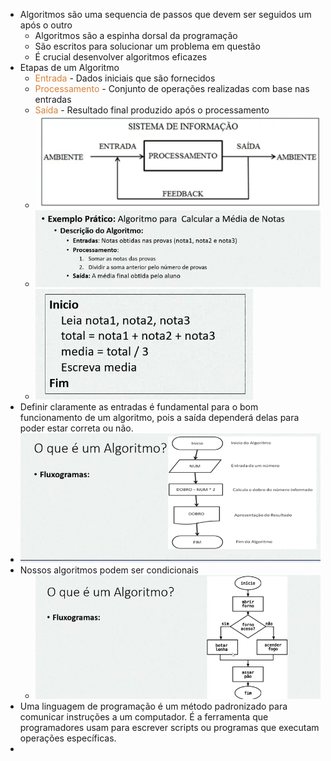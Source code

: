 
- Algoritmos são uma sequencia de passos que devem ser seguidos um após o outro
	- Algoritmos são a espinha dorsal da programação
	- São escritos para solucionar um problema em questão
	- É crucial desenvolver algoritmos eficazes
- Etapas de um Algoritmo
	- <span style="color:#d97f36">Entrada</span> - Dados iniciais que são fornecidos
	- <span style="color:#d97f36">Processamento</span> - Conjunto de operações realizadas com base nas entradas
	- <span style="color:#d97f36">Saída</span> - Resultado final produzido após o processamento
	- ![](../../../../Pasted%20image%2020240417212924.png)
	- ![](../../../../Pasted%20image%2020240417213238.png)
	- ![](../../../../Pasted%20image%2020240417213456.png)
- Definir claramente as entradas é fundamental para o bom funcionamento de um algoritmo, pois a saída dependerá delas para poder estar correta ou não.
- ![](../../../../Pasted%20image%2020240417215135.png)
- Nossos algoritmos podem ser condicionais
	- ![](../../../../Pasted%20image%2020240417215329.png)
- Uma linguagem de programação é um método padronizado para comunicar instruções a um computador. É a ferramenta que programadores usam para escrever scripts ou programas que executam operações específicas.
- 